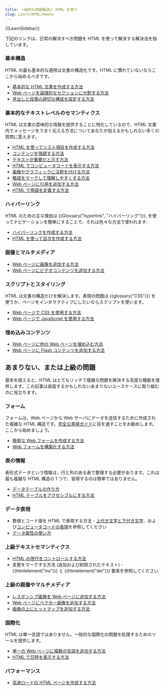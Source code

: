 ```yaml
---
title: 一般的な問題解決に HTML を使う
slug: Learn/HTML/Howto
---
```

{{LearnSidebar}}

下記のリンクは、日常の解決すべき問題を HTML を使って解決する解決法を指しています。

### 基本構造

HTML の最も基本的な適用は文書の構造化です。HTML に慣れていないならここから始めるべきです。

- [基本的な HTML 文書を作成する方法](/ja/docs/Learn/HTML/Introduction_to_HTML/Getting_started#html_文書の構成)
- [Web ページを論理的なセクションに分割する方法](/ja/docs/Learn/HTML/Introduction_to_HTML/Document_and_website_structure)
- [見出しと段落の適切な構成を設定する方法](/ja/docs/Learn/HTML/Introduction_to_HTML/HTML_text_fundamentals#基本_見出しと段落)

### 基本的なテキストレベルのセマンティクス

HTML は文書の意味的な情報を提供することに特化しているので、HTML 文書内でメッセージをうまく伝える方法についてあなたが抱えるかもしれない多くの質問に答えます。

- [HTML を使ってリスト項目を作成する方法](/ja/docs/Learn/HTML/Introduction_to_HTML/HTML_text_fundamentals#リスト)
- [コンテンツを強調する方法](/ja/docs/Learn/HTML/Introduction_to_HTML/HTML_text_fundamentals#強調と重要性)
- [テキストが重要だと示す方法](/ja/docs/Learn/HTML/Introduction_to_HTML/HTML_text_fundamentals#強調と重要性)
- [HTML でコンピュータコードを表示する方法](/ja/docs/Learn/HTML/Introduction_to_HTML/高度なテキスト成型#Representing_computer_code)
- [画像やグラフィックに注釈を付ける方法](/ja/docs/Learn/HTML/Multimedia_and_embedding/Images_in_HTML#図表と図表のキャプションで画像に注釈を付ける)
- [略語をマークして理解しやすくする方法](/ja/docs/Learn/HTML/Introduction_to_HTML/高度なテキスト成型#Abbreviations)
- [Web ページに引用を追加する方法](/ja/docs/Learn/HTML/Introduction_to_HTML/高度なテキスト成型#Quotations)
- [HTML で用語を定義する方法](/ja/docs/Learn/HTML/Howto/Define_terms_with_HTML)

### ハイパーリンク

HTML のための主な理由は {{Glossary("hyperlink", "ハイパーリンク")}}, を使ってナビゲーションを簡単にすることで、それは色々な方法で使われます:

- [ハイパーリンクを作成する方法](/ja/docs/Learn/HTML/Introduction_to_HTML/Creating_hyperlinks)
- [HTML を使って目次を作成する方法](/ja/docs/Learn/HTML/Introduction_to_HTML/Creating_hyperlinks#アクティブラーニング_ナビゲーションメニューの作成)

### 画像とマルチメディア

- [Web ページに画像を追加する方法](/ja/docs/Learn/HTML/Multimedia_and_embedding/Images_in_HTML#ウェブページに画像を置くにはどうするのか)
- [Web ページにビデオコンテンツを追加する方法](/ja/docs/Learn/HTML/Multimedia_and_embedding/Video_and_audio_content)

### スクリプトとスタイリング

HTML は文書の構造だけを解決します。表現の問題は {{glossary("CSS")}} を使うか、ページをインタラクティブにしたいならスクリプトを使います。

- [Web ページで CSS を使用する方法](/ja/docs/Learn/CSS/Introduction_to_CSS/How_CSS_works#How_to_apply_your_CSS_to_your_HTML)
- [Web ページで JavaScript を使用する方法](/ja/docs/Learn/HTML/Howto/Use_JavaScript_within_a_webpage)

### 埋め込みコンテンツ

- [Web ページに他の Web ページを埋め込む方法](/ja/docs/Learn/HTML/Multimedia_and_embedding/Other_embedding_technologies)
- [Web ページに Flash コンテンツを追加する方法](/ja/docs/Learn/HTML/Multimedia_and_embedding/Other_embedding_technologies#embed_要素と_object_要素)

## あまりない、または上級の問題

基本を超えると、HTML はとてもリッチで複雑な問題を解決する高度な機能を提供します。この記事は直面するかもしれないあまりないユースケースに取り組むのに役立ちます。

### フォーム

フォームは、Web ページから Web サーバにデータを送信するために作成された複雑な HTML 構造です。[完全な専用ガイド](/ja/docs/Learn/HTML/Forms)に目を通すことをお勧めします。ここから始めましょう。

- [簡単な Web フォームを作成する方法](/ja/docs/Learn/HTML/Forms/Your_first_HTML_form)
- [Web フォームを構築化する方法](/ja/docs/Web/Guide/HTML/Forms/How_to_structure_an_HTML_form)

### 表の情報

表形式データという情報は、行と列のある表で整理する必要があります。これは最も複雑な HTML 構造の 1 つで、習得するのは簡単ではありません。

- [データテーブルの作り方](/ja/docs/Learn/HTML/Tables/Basics)
- [HTML テーブルをアクセシブルにする方法](/ja/docs/Learn/HTML/Tables/Advanced)

### データ表現

- 数値とコード値を HTML で表現する方法 - [上付き文字と下付き文字](/ja/docs/Learn/HTML/Introduction_to_HTML/高度なテキスト成型#Superscript_and_subscript)、および[コンピュータコードの表現](/ja/docs/Learn/HTML/Introduction_to_HTML/高度なテキスト成型#Representing_computer_code)を参照してください
- [データ属性の使い方](/ja/docs/Learn/HTML/Howto/Use_data_attributes)

### 上級テキストセマンティクス

- [HTML の改行をコントロールする方法](/ja/docs/Web/HTML/Element/br)
- 変更をマークする方法 (追加および削除されたテキスト) - {{htmlelement("ins")}} と {{htmlelement("del")}} 要素を参照してください

### 上級の画像やマルチメディア

- [レスポンシブ画像を Web ページに追加する方法](/ja/docs/Learn/HTML/Multimedia_and_embedding/Responsive_images)
- [Web ページにベクター画像を追加する方法](/ja/docs/Learn/HTML/Multimedia_and_embedding/Adding_vector_graphics_to_the_Web)
- [画像の上にヒットマップを追加する方法](/ja/docs/Learn/HTML/Howto/Add_a_hit_map_on_top_of_an_image)

### 国際化

HTML は単一言語ではありません。一般的な国際化の問題を処理するためのツールを提供します。

- [単一の Web ページに複数の言語を追加する方法](/ja/docs/Learn/HTML/Introduction_to_HTML/The_head_metadata_in_HTML#Setting_the_primary_language_of_the_document)
- [HTML で日時を表示する方法](/ja/docs/Learn/HTML/Introduction_to_HTML/高度なテキスト成型#Marking_up_times_and_dates)

### パフォーマンス

- [高速ロードの HTML ページを作成する方法](/ja/docs/Web/Guide/HTML/Tips_for_authoring_fast-loading_HTML_pages)
